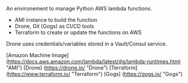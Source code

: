 An environement to manage Python AWS lambda functions.
- AMI instance to build the function
- Drone, Git (Gogs) as CI/CD tools
- Terraform to create or update the functions on AWS

Drone uses credentials/variables stored in a Vault/Consul service.

[Amazon Machine Image] (https://docs.aws.amazon.com/lambda/latest/dg/lambda-runtimes.html "AMI")
[Drone] (https://drone.io/ "Drone")
[Terraform] (https://www.terraform.io/ "Terraform")
[Gogs] (https://gogs.io/ "Gogs")
